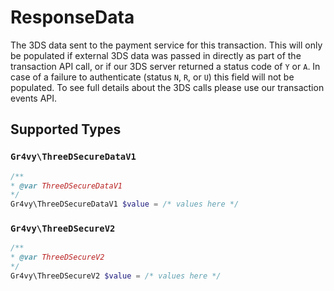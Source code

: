 # ResponseData

The 3DS data sent to the payment service for this transaction. This will only be populated if external 3DS data was passed in directly as part of the transaction API call, or if our 3DS server returned a status code of `Y` or `A`. In case of a failure to authenticate (status `N`, `R`, or `U`) this field will not be populated. To see full details about the 3DS calls please use our transaction events API.


## Supported Types

### `Gr4vy\ThreeDSecureDataV1`

```php
/**
* @var ThreeDSecureDataV1
*/
Gr4vy\ThreeDSecureDataV1 $value = /* values here */
```

### `Gr4vy\ThreeDSecureV2`

```php
/**
* @var ThreeDSecureV2
*/
Gr4vy\ThreeDSecureV2 $value = /* values here */
```

